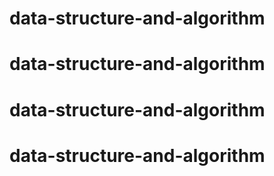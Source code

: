 # data-structure-and-algorithm
# data-structure-and-algorithm
# data-structure-and-algorithm
# data-structure-and-algorithm
